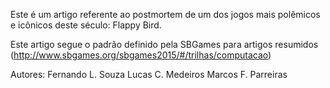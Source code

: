 Este é um artigo referente ao postmortem de um dos jogos mais polêmicos e icônicos deste século: Flappy Bird.

Este artigo segue o padrão definido pela SBGames para artigos resumidos (http://www.sbgames.org/sbgames2015/#/trilhas/computacao)

Autores:
	Fernando L. Souza
	Lucas C. Medeiros
	Marcos F. Parreiras

